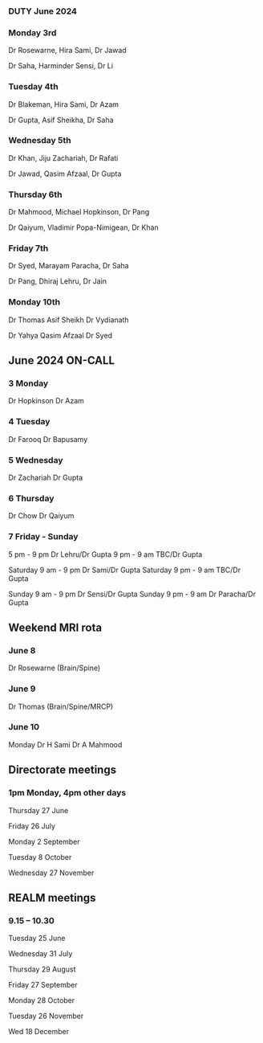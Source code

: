 

### DUTY June 2024

### Monday 3rd
Dr Rosewarne, Hira Sami, Dr Jawad

Dr Saha, Harminder Sensi, Dr Li

### Tuesday 4th
Dr Blakeman, Hira Sami, Dr Azam

Dr Gupta, Asif Sheikha, Dr Saha

### Wednesday 5th
Dr Khan, Jiju Zachariah, Dr Rafati

Dr Jawad, Qasim Afzaal, Dr Gupta

### Thursday 6th
Dr Mahmood, Michael Hopkinson, Dr Pang

Dr Qaiyum, Vladimir Popa-Nimigean, Dr Khan


### Friday 7th
Dr Syed, Marayam Paracha, Dr Saha

Dr Pang, Dhiraj Lehru, Dr Jain

### Monday 10th
Dr Thomas Asif Sheikh Dr Vydianath

Dr Yahya Qasim Afzaal Dr Syed



## June 2024 ON-CALL


### 3 Monday				
Dr Hopkinson	Dr Azam

### 4	Tuesday			
Dr Farooq	Dr Bapusamy

### 5	Wednesday			
Dr Zachariah	Dr Gupta

### 6	Thursday 
Dr Chow		Dr Qaiyum

### 7	Friday - Sunday
5 pm - 9 pm	Dr Lehru/Dr Gupta
9 pm - 9 am	TBC/Dr Gupta

Saturday 9 am - 9 pm	Dr Sami/Dr Gupta
Saturday 9 pm - 9 am 	TBC/Dr Gupta

Sunday 9 am - 9 pm	Dr Sensi/Dr Gupta
Sunday 9 pm - 9 am	Dr Paracha/Dr Gupta



## Weekend MRI rota
		

### June 8

Dr Rosewarne	(Brain/Spine)

### June 9

Dr Thomas	(Brain/Spine/MRCP)

### June 10	
Monday	Dr H Sami	Dr A Mahmood


## Directorate meetings  
### 1pm Monday, 4pm other days


Thursday 27 June

Friday 26 July

Monday 2 September

Tuesday 8 October

Wednesday 27 November


## REALM meetings
### 9.15 – 10.30


Tuesday 25 June 	

Wednesday 31 July 	

Thursday 29 August	

Friday 27 September

Monday 28 October  

Tuesday 26 November		

Wed 18 December	




